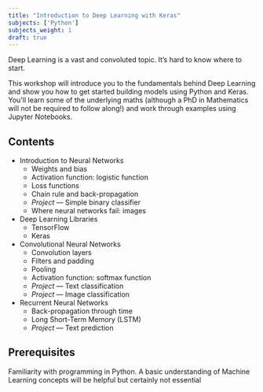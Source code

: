 ```yaml
---
title: "Introduction to Deep Learning with Keras"
subjects: ['Python']
subjects_weight: 1
draft: true
---
```


Deep Learning is a vast and convoluted topic. It’s hard to know where to start.

This workshop will introduce you to the fundamentals behind Deep Learning and show you how to get started building models using Python and Keras. You'll learn some of the underlying maths (although a PhD in Mathematics will not be required to follow along!) and work through examples using Jupyter Notebooks.

<!--
	https://medium.com/intro-to-artificial-intelligence/deep-learning-series-1-intro-to-deep-learning-abb1780ee20
	https://medium.com/intro-to-artificial-intelligence/simple-image-classification-using-deep-learning-deep-learning-series-2-5e5b89e97926
	https://medium.com/intro-to-artificial-intelligence/traffic-sign-detection-selefdriving-car-deep-learning-series-3-1db4eda67979
	https://realpython.com/python-keras-text-classification/
	https://towardsdatascience.com/an-introduction-to-deep-learning-af63448c122c
	https://skymind.ai/wiki/lstm
	https://adventuresinmachinelearning.com/keras-lstm-tutorial/
	https://skymind.ai/wiki/generative-adversarial-network-gan
	https://medium.com/@jonathan_hui/gan-some-cool-applications-of-gans-4c9ecca35900
	https://towardsdatascience.com/image-generator-drawing-cartoons-with-generative-adversarial-networks-45e814ca9b6b
-->

## Contents

- Introduction to Neural Networks
	- Weights and bias
	- Activation function: logistic function
	- Loss functions
	- Chain rule and back-propagation
	- *Project* &mdash; Simple binary classifier
	- Where neural networks fail: images
- Deep Learning Libraries
	- TensorFlow
	- Keras
- Convolutional Neural Networks
	- Convolution layers
	- Filters and padding
	- Pooling
	- Activation function: softmax function
	- *Project* &mdash; Text classification
	- *Project* &mdash; Image classification
- Recurrent Neural Networks
	- Back-propagation through time
	- Long Short-Term Memory (LSTM)
	- *Project* &mdash; Text prediction

## Prerequisites

Familiarity with programming in Python. A basic understanding of Machine Learning concepts will be helpful but certainly not essential
